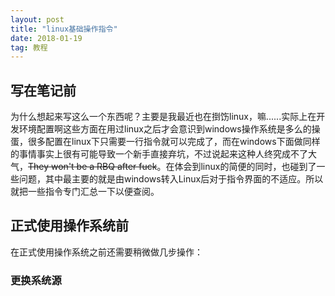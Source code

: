 ```yaml
---
layout: post
title: "linux基础操作指令"
date: 2018-01-19
tag: 教程
--- 
```

## 写在笔记前        

为什么想起来写这么一个东西呢？主要是我最近也在捯饬linux，嘛......实际上在开发环境配置啊这些方面在用过linux之后才会意识到windows操作系统是多么的操蛋，很多配置在linux下只需要一行指令就可以完成了，而在windows下面做同样的事情事实上很有可能导致一个新手直接弃坑，不过说起来这种人终究成不了大气，~~They won't be a RBQ after fuck~~。在体会到linux的简便的同时，也碰到了一些问题，其中最主要的就是由windows转入Linux后对于指令界面的不适应。所以就把一些指令专门汇总一下以便查阅。        

## 正式使用操作系统前        
在正式使用操作系统之前还需要稍微做几步操作：      
### 更换系统源       
